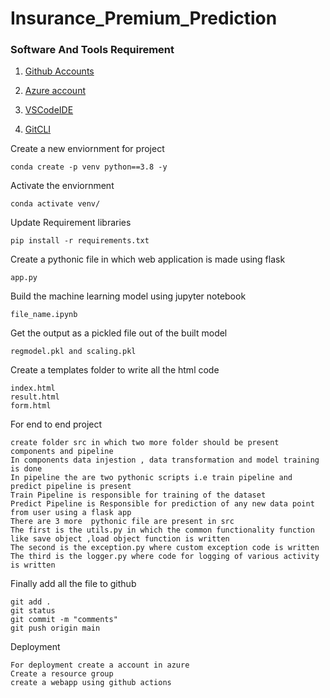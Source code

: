 # Insurance_Premium_Prediction

### Software And Tools Requirement

1. [Github Accounts](https://github.com)

2. [Azure account](https://azure.microsoft.com/en-in/)

3. [VSCodeIDE](https://code.visualstudio.com/Download)

4. [GitCLI](https://cli.github.com/)

Create a new enviornment for project
    
    
    conda create -p venv python==3.8 -y
    

Activate the enviornment
    
    conda activate venv/
    
Update Requirement libraries

    pip install -r requirements.txt

Create a pythonic file in which web application is made using flask

    app.py

Build the machine learning model using jupyter notebook
     
    file_name.ipynb

Get the output as a pickled file out of the built model

    regmodel.pkl and scaling.pkl

Create a templates folder to write all the html code

    index.html
    result.html
    form.html


For end to end project
     
    create folder src in which two more folder should be present components and pipeline
    In components data injestion , data transformation and model training is done
    In pipeline the are two pythonic scripts i.e train pipeline and predict pipeline is present
    Train Pipeline is responsible for training of the dataset
    Predict Pipeline is Responsible for prediction of any new data point from user using a flask app
    There are 3 more  pythonic file are present in src
    The first is the utils.py in which the common functionality function like save object ,load object function is written
    The second is the exception.py where custom exception code is written
    The third is the logger.py where code for logging of various activity is written




Finally add all the file to github

    git add .
    git status
    git commit -m "comments"
    git push origin main

Deployment

    For deployment create a account in azure
    Create a resource group
    create a webapp using github actions


